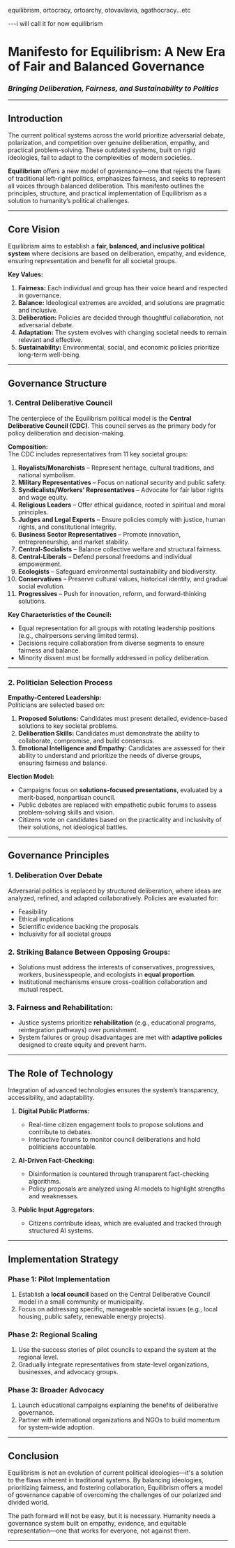 equilibrism, ortocracy, ortoarchy, otovavlavia, agathocracy...etc


---i will call it for now equilibrism

# **Manifesto for Equilibrism: A New Era of Fair and Balanced Governance**  
### *Bringing Deliberation, Fairness, and Sustainability to Politics*

---

## **Introduction**  
The current political systems across the world prioritize adversarial debate, polarization, and competition over genuine deliberation, empathy, and practical problem-solving. These outdated systems, built on rigid ideologies, fail to adapt to the complexities of modern societies. 

**Equilibrism** offers a new model of governance—one that rejects the flaws of traditional left-right politics, emphasizes fairness, and seeks to represent all voices through balanced deliberation. This manifesto outlines the principles, structure, and practical implementation of Equilibrism as a solution to humanity’s political challenges.

---

## **Core Vision**  
Equilibrism aims to establish a **fair, balanced, and inclusive political system** where decisions are based on deliberation, empathy, and evidence, ensuring representation and benefit for all societal groups.

**Key Values:**  
1. **Fairness:** Each individual and group has their voice heard and respected in governance.  
2. **Balance:** Ideological extremes are avoided, and solutions are pragmatic and inclusive.  
3. **Deliberation:** Policies are decided through thoughtful collaboration, not adversarial debate.  
4. **Adaptation:** The system evolves with changing societal needs to remain relevant and effective.  
5. **Sustainability:** Environmental, social, and economic policies prioritize long-term well-being.

---

## **Governance Structure**  
### **1. Central Deliberative Council**  
The centerpiece of the Equilibrism political model is the **Central Deliberative Council (CDC)**. This council serves as the primary body for policy deliberation and decision-making.

**Composition:**  
The CDC includes representatives from 11 key societal groups:  
1. **Royalists/Monarchists** – Represent heritage, cultural traditions, and national symbolism.  
2. **Military Representatives** – Focus on national security and public safety.  
3. **Syndicalists/Workers' Representatives** – Advocate for fair labor rights and wage equity.  
4. **Religious Leaders** – Offer ethical guidance, rooted in spiritual and moral principles.  
5. **Judges and Legal Experts** – Ensure policies comply with justice, human rights, and constitutional integrity.  
6. **Business Sector Representatives** – Promote innovation, entrepreneurship, and market stability.  
7. **Central-Socialists** – Balance collective welfare and structural fairness.  
8. **Central-Liberals** – Defend personal freedoms and individual empowerment.  
9. **Ecologists** – Safeguard environmental sustainability and biodiversity.  
10. **Conservatives** – Preserve cultural values, historical identity, and gradual social evolution.  
11. **Progressives** – Push for innovation, reform, and forward-thinking solutions.

**Key Characteristics of the Council:**  
- Equal representation for all groups with rotating leadership positions (e.g., chairpersons serving limited terms).  
- Decisions require collaboration from diverse segments to ensure fairness and balance.  
- Minority dissent must be formally addressed in policy deliberation.

---

### **2. Politician Selection Process**  

**Empathy-Centered Leadership:**  
Politicians are selected based on:  
1. **Proposed Solutions:** Candidates must present detailed, evidence-based solutions to key societal problems.  
2. **Deliberation Skills:** Candidates must demonstrate the ability to collaborate, compromise, and build consensus.  
3. **Emotional Intelligence and Empathy:** Candidates are assessed for their ability to understand and prioritize the needs of diverse groups, ensuring fairness and balance.  

**Election Model:**  
- Campaigns focus on **solutions-focused presentations**, evaluated by a merit-based, nonpartisan council.  
- Public debates are replaced with empathetic public forums to assess problem-solving skills and vision.  
- Citizens vote on candidates based on the practicality and inclusivity of their solutions, not ideological battles.

---

## **Governance Principles**  

### **1. Deliberation Over Debate**  
Adversarial politics is replaced by structured deliberation, where ideas are analyzed, refined, and adapted collaboratively. Policies are evaluated for:  
- Feasibility  
- Ethical implications  
- Scientific evidence backing the proposals  
- Inclusivity for all societal groups  

### **2. Striking Balance Between Opposing Groups:**  
- Solutions must address the interests of conservatives, progressives, workers, businesspeople, and ecologists in **equal proportion**.  
- Institutional mechanisms ensure cross-coalition collaboration and mutual respect.  

### **3. Fairness and Rehabilitation:**  
- Justice systems prioritize **rehabilitation** (e.g., educational programs, reintegration pathways) over punishment.  
- System failures or group disadvantages are met with **adaptive policies** designed to create equity and prevent harm.

---

## **The Role of Technology**
Integration of advanced technologies ensures the system’s transparency, accessibility, and adaptability.

1. **Digital Public Platforms:**  
   - Real-time citizen engagement tools to propose solutions and contribute to debates.  
   - Interactive forums to monitor council deliberations and hold politicians accountable.

2. **AI-Driven Fact-Checking:**  
   - Disinformation is countered through transparent fact-checking algorithms.  
   - Policy proposals are analyzed using AI models to highlight strengths and weaknesses.

3. **Public Input Aggregators:**  
   - Citizens contribute ideas, which are evaluated and tracked through structured AI systems.  

---

## **Implementation Strategy**  

### Phase 1: Pilot Implementation  
1. Establish a **local council** based on the Central Deliberative Council model in a small community or municipality.  
2. Focus on addressing specific, manageable societal issues (e.g., local housing, public safety, renewable energy projects).  

### Phase 2: Regional Scaling  
1. Use the success stories of pilot councils to expand the system at the regional level.  
2. Gradually integrate representatives from state-level organizations, businesses, and advocacy groups.  

### Phase 3: Broader Advocacy  
1. Launch educational campaigns explaining the benefits of deliberative governance.  
2. Partner with international organizations and NGOs to build momentum for system-wide adoption.  

---

## **Conclusion**  
Equilibrism is not an evolution of current political ideologies—it's a solution to the flaws inherent in traditional systems. By balancing ideologies, prioritizing fairness, and fostering collaboration, Equilibrism offers a model of governance capable of overcoming the challenges of our polarized and divided world.

The path forward will not be easy, but it is necessary. Humanity needs a governance system built on empathy, evidence, and equitable representation—one that works for everyone, not against them.

---
